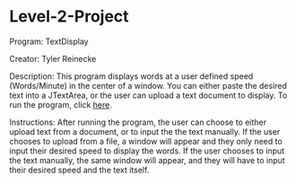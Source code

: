 # Level-2-Project

Program: TextDisplay

Creator: Tyler Reinecke

Description: This program displays words at a user defined speed (Words/Minute) in the center of a window. You can 
             either paste the desired text into a JTextArea, or the user can upload a text document to display. 
             To run the program, click 
<a href="https://github.com/rylr/Level-2-Project/blob/master/TextDisplay/TextDisplay.jar">here</a>.

Instructions: After running the program, the user can choose to either upload text from a document, or to input the
              the text manually. If the user chooses to upload from a file, a window will appear and they only need
              to input their desired speed to display the words. If the user chooses to input the text manually,
              the same window will appear, and they will have to input their desired speed and the text itself.
